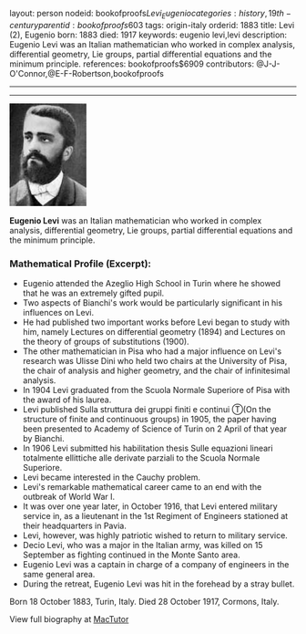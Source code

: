 layout: person
nodeid: bookofproofs$Levi_Eugenio
categories: history,19th-century
parentid: bookofproofs$603
tags: origin-italy
orderid: 1883
title: Levi (2), Eugenio
born: 1883
died: 1917
keywords: eugenio levi,levi
description: Eugenio Levi was an Italian mathematician who worked in complex analysis, differential geometry, Lie groups, partial differential equations and the minimum principle.
references: bookofproofs$6909
contributors: @J-J-O'Connor,@E-F-Robertson,bookofproofs

---



---

![Levi_Eugenio.jpg](https://github.com/bookofproofs/bookofproofs.github.io/blob/main/_sources/_assets/images/portraits/Levi_Eugenio.jpg?raw=true)

**Eugenio Levi** was an Italian mathematician who worked in complex analysis, differential geometry, Lie groups, partial differential equations and the minimum principle.

### Mathematical Profile (Excerpt):
* Eugenio attended the Azeglio High School in Turin where he showed that he was an extremely gifted pupil.
* Two aspects of Bianchi's work would be particularly significant in his influences on Levi.
* He had published two important works before Levi began to study with him, namely Lectures on differential geometry (1894) and Lectures on the theory of groups of substitutions (1900).
* The other mathematician in Pisa who had a major influence on Levi's research was Ulisse Dini who held two chairs at the University of Pisa, the chair of analysis and higher geometry, and the chair of infinitesimal analysis.
* In 1904 Levi graduated from the Scuola Normale Superiore of Pisa with the award of his laurea.
* Levi published Sulla struttura dei gruppi finiti e continui Ⓣ(On the structure of finite and continuous groups) in 1905, the paper having been presented to Academy of Science of Turin on 2 April of that year by Bianchi.
* In 1906 Levi submitted his habilitation thesis Sulle equazioni lineari totalmente ellittiche alle derivate parziali to the Scuola Normale Superiore.
* Levi became interested in the Cauchy problem.
* Levi's remarkable mathematical career came to an end with the outbreak of World War I.
* It was over one year later, in October 1916, that Levi entered military service in, as a lieutenant in the 1st  Regiment of Engineers stationed at their headquarters in Pavia.
* Levi, however, was highly patriotic wished to return to military service.
* Decio Levi, who was a major in the Italian army, was killed on 15 September as fighting continued in the Monte Santo area.
* Eugenio Levi was a captain in charge of a company of engineers in the same general area.
* During the retreat, Eugenio Levi was hit in the forehead by a stray bullet.

Born 18 October 1883, Turin, Italy. Died 28 October 1917, Cormons, Italy.

View full biography at [MacTutor](https://mathshistory.st-andrews.ac.uk/Biographies/Levi_Eugenio/)
